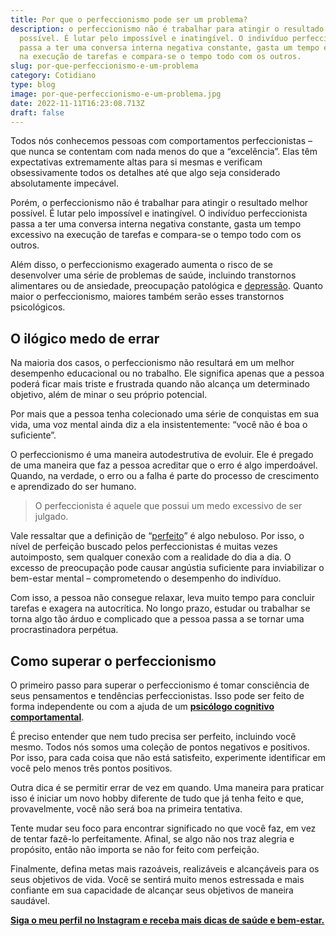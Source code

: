 ```yaml
---
title: Por que o perfeccionismo pode ser um problema?
description: o perfeccionismo não é trabalhar para atingir o resultado melhor
  possível. É lutar pelo impossível e inatingível. O indivíduo perfeccionista
  passa a ter uma conversa interna negativa constante, gasta um tempo excessivo
  na execução de tarefas e compara-se o tempo todo com os outros.
slug: por-que-perfeccionismo-e-um-problema
category: Cotidiano
type: blog
image: por-que-perfeccionismo-e-um-problema.jpg
date: 2022-11-11T16:23:08.713Z
draft: false
---
```


Todos nós conhecemos pessoas com comportamentos perfeccionistas – que nunca se contentam com nada menos do que a “excelência”. Elas têm expectativas extremamente altas para si mesmas e verificam obsessivamente todos os detalhes até que algo seja considerado absolutamente impecável.

Porém, o perfeccionismo não é trabalhar para atingir o resultado melhor possível. É lutar pelo impossível e inatingível. O indivíduo perfeccionista passa a ter uma conversa interna negativa constante, gasta um tempo excessivo na execução de tarefas e compara-se o tempo todo com os outros.

Além disso, o perfeccionismo exagerado aumenta o risco de se desenvolver uma série de problemas de saúde, incluindo transtornos alimentares ou de ansiedade, preocupação patológica e [depressão](https://yuribusin.com.br/8-sintomas-de-depressao-que-voce-precisa-reconhecer/). Quanto maior o perfeccionismo, maiores também serão esses transtornos psicológicos.

## []()O ilógico medo de errar

Na maioria dos casos, o perfeccionismo não resultará em um melhor desempenho educacional ou no trabalho. Ele significa apenas que a pessoa poderá ficar mais triste e frustrada quando não alcança um determinado objetivo, além de minar o seu próprio potencial.

Por mais que a pessoa tenha colecionado uma série de conquistas em sua vida, uma voz mental ainda diz a ela insistentemente: “você não é boa o suficiente”.

O perfeccionismo é uma maneira autodestrutiva de evoluir. Ele é pregado de uma maneira que faz a pessoa acreditar que o erro é algo imperdoável. Quando, na verdade, o erro ou a falha é parte do processo de crescimento e aprendizado do ser humano.

> O perfeccionista é aquele que possui um medo excessivo de ser julgado.

Vale ressaltar que a definição de “[perfeito](https://yuribusin.com.br/yuri-busin-na-midia/mania-de-perfeicao-tem-prejudicado-suas-relacoes-10-dicas-para-reverter-uol-imprensa/)” é algo nebuloso. Por isso, o nível de perfeição buscado pelos perfeccionistas é muitas vezes autoimposto, sem qualquer conexão com a realidade do dia a dia. O excesso de preocupação pode causar angústia suficiente para inviabilizar o bem-estar mental – comprometendo o desempenho do indivíduo.

Com isso, a pessoa não consegue relaxar, leva muito tempo para concluir tarefas e exagera na autocrítica. No longo prazo, estudar ou trabalhar se torna algo tão árduo e complicado que a pessoa passa a se tornar uma procrastinadora perpétua.

## []()Como superar o perfeccionismo

O primeiro passo para superar o perfeccionismo é tomar consciência de seus pensamentos e tendências perfeccionistas. Isso pode ser feito de forma independente ou com a ajuda de um **[psicólogo cognitivo comportamental](https://yuribusin.com.br/)**.

É preciso entender que nem tudo precisa ser perfeito, incluindo você mesmo. Todos nós somos uma coleção de pontos negativos e positivos. Por isso, para cada coisa que não está satisfeito, experimente identificar em você pelo menos três pontos positivos.

Outra dica é se permitir errar de vez em quando. Uma maneira para praticar isso é iniciar um novo hobby diferente de tudo que já tenha feito e que, provavelmente, você não será boa na primeira tentativa.

Tente mudar seu foco para encontrar significado no que você faz, em vez de tentar fazê-lo perfeitamente. Afinal, se algo não nos traz alegria e propósito, então não importa se não for feito com perfeição.

Finalmente, defina metas mais razoáveis, realizáveis e alcançáveis para os seus objetivos de vida. Você se sentirá muito menos estressada ​e mais confiante em sua capacidade de alcançar seus objetivos de maneira saudável.

**[Siga o meu perfil no Instagram e receba mais dicas de saúde e bem-estar.](https://www.instagram.com/dryuribusin/)**
